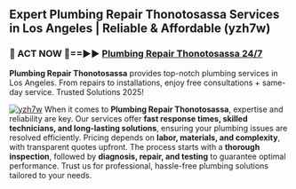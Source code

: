 ## Expert Plumbing Repair Thonotosassa Services in Los Angeles | Reliable & Affordable (yzh7w)  

<h3>🚿 ACT NOW 🌟==►► <a href="https://tinyurl.com/2ne6vx2x" rel="nofollow">Plumbing Repair Thonotosassa 24/7</a></h3>

**Plumbing Repair Thonotosassa** provides top-notch plumbing services in Los Angeles. From repairs to installations, enjoy free consultations + same-day service. Trusted Solutions 2025!

[![yzh7w](https://i.imgur.com/4PFF4AK.jpeg)](https://tinyurl.com/2ne6vx2x)
When it comes to **Plumbing Repair Thonotosassa**, expertise and reliability are key. Our services offer **fast response times, skilled technicians, and long-lasting solutions**, ensuring your plumbing issues are resolved efficiently. Pricing depends on **labor, materials, and complexity**, with transparent quotes upfront. The process starts with a **thorough inspection**, followed by **diagnosis, repair, and testing** to guarantee optimal performance. Trust us for professional, hassle-free plumbing solutions tailored to your needs.